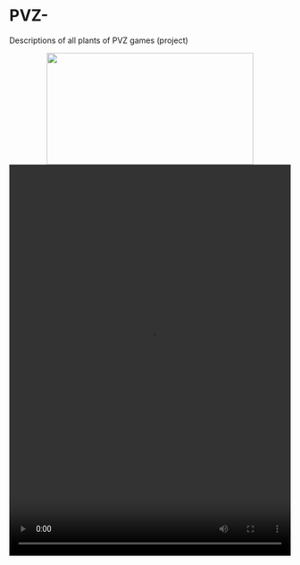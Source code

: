 # PVZ-
Descriptions of all plants of PVZ games (project)
<html>
<head>
<title>Trailer de Miraculous</title> 
</head>
<body background="images.png">
<map name= "qwerty">
<area shape="rect" coords="0,0 ,1151,647" href="https://www.miraculous.com/es/">
</map>
<center><img src ="Miraculous.jpg" usemap= "#qwerty" height="200" width="370"></center>
<video width= "100%" height="700" controls>
<source src= "aaa.mp4" type="video/mp4">
</video>
</body>
</html>
<head>
  
</head>
